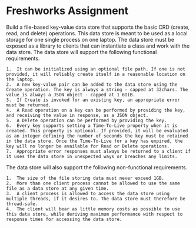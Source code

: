 # Freshworks Assignment

Build a file-based key-value data store that supports the basic CRD (create, read, and delete) operations. This data store is meant to be used as a local storage for one single process on one laptop. The data store must be exposed as a library to clients that can instantiate a class and work with the data store.
The data store will support the following functional requirements.

    1.	It can be initialized using an optional file path. If one is not provided, it will reliably create itself in a reasonable location on the laptop.
    2.	A new key-value pair can be added to the data store using the Create operation. The key is always a string - capped at 32chars. The value is always a JSON object - capped at 1 6I(B.
    3.	If Create is invoked for an existing key, an appropriate error must be returned.
    4.	A Read operation on a key can be performed by providing the key, and receiving the value in response, as a JSON object.
    5.	A Delete operation can be performed by providing the key.
    6.	Every key supports setting a Time-To-Live property when it is created. This property is optional. If provided, it will be evaluated as an integer defining the number of seconds the key must be retained in the data store. Once the Time-To-Live for a key has expired, the key will no longer be available for Read or Delete operations.
    7.	Appropriate error responses must always be returned to a client if it uses the data store in unexpected ways or breaches any limits.

The data store will also support the following non-functional requirements.

    1.	The size of the file storing data must never exceed 1GB.
    2.	More than one client process cannot be allowed to use the same file as a data store at any given time.
    3.	A client process is allowed to access the data store using multiple threads, if it desires to. The data store must therefore be thread-safe.
    4.	The client will bear as little memory costs as possible to use this data store, while deriving maximum performance with respect to response times for accessing the data store.
